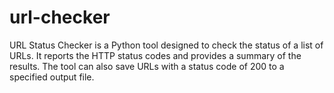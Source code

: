 # url-checker
URL Status Checker is a Python tool designed to check the status of a list of URLs. It reports the HTTP status codes and provides a summary of the results. The tool can also save URLs with a status code of 200 to a specified output file.
